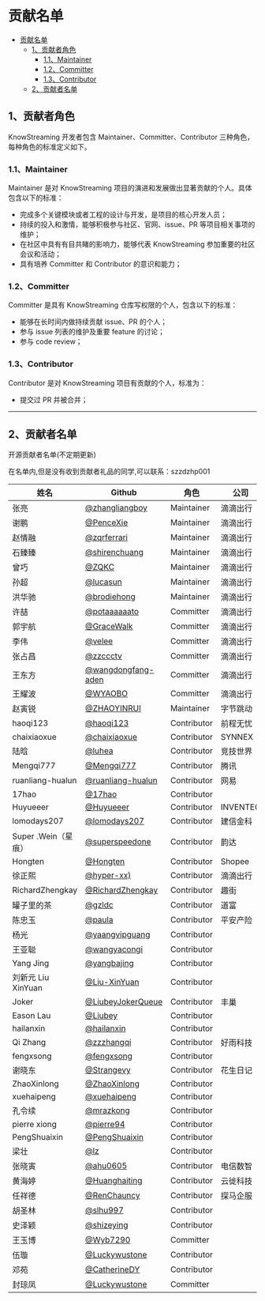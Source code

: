 # 贡献名单

- [贡献名单](#贡献名单)
  - [1、贡献者角色](#1贡献者角色)
    - [1.1、Maintainer](#11maintainer)
    - [1.2、Committer](#12committer)
    - [1.3、Contributor](#13contributor)
  - [2、贡献者名单](#2贡献者名单)


## 1、贡献者角色

KnowStreaming 开发者包含 Maintainer、Committer、Contributor 三种角色，每种角色的标准定义如下。

### 1.1、Maintainer

Maintainer 是对 KnowStreaming 项目的演进和发展做出显著贡献的个人。具体包含以下的标准：

- 完成多个关键模块或者工程的设计与开发，是项目的核心开发人员；
- 持续的投入和激情，能够积极参与社区、官网、issue、PR 等项目相关事项的维护；
- 在社区中具有有目共睹的影响力，能够代表 KnowStreaming 参加重要的社区会议和活动；
- 具有培养 Committer 和 Contributor 的意识和能力；

### 1.2、Committer

Committer 是具有 KnowStreaming 仓库写权限的个人，包含以下的标准：

- 能够在长时间内做持续贡献 issue、PR 的个人；
- 参与 issue 列表的维护及重要 feature 的讨论；
- 参与 code review；

### 1.3、Contributor

Contributor 是对 KnowStreaming 项目有贡献的个人，标准为：

- 提交过 PR 并被合并；

---

## 2、贡献者名单

开源贡献者名单(不定期更新)

在名单内,但是没有收到贡献者礼品的同学,可以联系：szzdzhp001

| 姓名                | Github                                                     | 角色        | 公司     |
| ------------------- | ---------------------------------------------------------- | ----------- | -------- |
| 张亮                | [@zhangliangboy](https://github.com/zhangliangboy)         | Maintainer  | 滴滴出行 |
| 谢鹏                | [@PenceXie](https://github.com/PenceXie)                   | Maintainer  | 滴滴出行 |
| 赵情融              | [@zqrferrari](https://github.com/zqrferrari)               | Maintainer  | 滴滴出行 |
| 石臻臻              | [@shirenchuang](https://github.com/shirenchuang)           | Maintainer  | 滴滴出行 |
| 曾巧                | [@ZQKC](https://github.com/ZQKC)                           | Maintainer  | 滴滴出行 |
| 孙超                | [@lucasun](https://github.com/lucasun)                     | Maintainer  | 滴滴出行 |
| 洪华驰              | [@brodiehong](https://github.com/brodiehong)               | Maintainer  | 滴滴出行 |
| 许喆                | [@potaaaaaato](https://github.com/potaaaaaato)             | Committer   | 滴滴出行 |
| 郭宇航              | [@GraceWalk](https://github.com/GraceWalk)                 | Committer   | 滴滴出行 |
| 李伟                | [@velee](https://github.com/velee)                         | Committer   | 滴滴出行 |
| 张占昌              | [@zzccctv](https://github.com/zzccctv)                     | Committer   | 滴滴出行 |
| 王东方              | [@wangdongfang-aden](https://github.com/wangdongfang-aden) | Committer   | 滴滴出行 |
| 王耀波              | [@WYAOBO](https://github.com/WYAOBO)                       | Committer   | 滴滴出行 |
| 赵寅锐              | [@ZHAOYINRUI](https://github.com/ZHAOYINRUI)               | Maintainer  | 字节跳动 |
| haoqi123            | [@haoqi123](https://github.com/haoqi123)                   | Contributor | 前程无忧 |
| chaixiaoxue         | [@chaixiaoxue](https://github.com/chaixiaoxue)             | Contributor | SYNNEX   |
| 陆晗                | [@luhea](https://github.com/luhea)                         | Contributor | 竞技世界 |
| Mengqi777           | [@Mengqi777](https://github.com/Mengqi777)                 | Contributor | 腾讯     |
| ruanliang-hualun    | [@ruanliang-hualun](https://github.com/ruanliang-hualun)   | Contributor | 网易     |
| 17hao               | [@17hao](https://github.com/17hao)                         | Contributor |          |
| Huyueeer            | [@Huyueeer](https://github.com/Huyueeer)                   | Contributor | INVENTEC |
| lomodays207         | [@lomodays207](https://github.com/lomodays207)             | Contributor | 建信金科 |
| Super .Wein（星痕） | [@superspeedone](https://github.com/superspeedone)         | Contributor | 韵达     |
| Hongten             | [@Hongten](https://github.com/Hongten)                     | Contributor | Shopee   |
| 徐正熙              | [@hyper-xx)](https://github.com/hyper-xx)                  | Contributor | 滴滴出行 |
| RichardZhengkay     | [@RichardZhengkay](https://github.com/RichardZhengkay)     | Contributor | 趣街     |
| 罐子里的茶          | [@gzldc](https://github.com/gzldc)                         | Contributor | 道富     |
| 陈忠玉              | [@paula](https://github.com/chenzhongyu11)                 | Contributor | 平安产险 |
| 杨光                | [@yaangvipguang](https://github.com/yangvipguang)          | Contributor |
| 王亚聪              | [@wangyacongi](https://github.com/wangyacongi)             | Contributor |
| Yang Jing           | [@yangbajing](https://github.com/yangbajing)               | Contributor |          |
| 刘新元 Liu XinYuan  | [@Liu-XinYuan](https://github.com/Liu-XinYuan)             | Contributor |          |
| Joker               | [@LiubeyJokerQueue](https://github.com/JokerQueue)         | Contributor | 丰巢     |
| Eason Lau           | [@Liubey](https://github.com/Liubey)                       | Contributor |          |
| hailanxin           | [@hailanxin](https://github.com/hailanxin)                 | Contributor |          |
| Qi Zhang            | [@zzzhangqi](https://github.com/zzzhangqi)                 | Contributor | 好雨科技 |
| fengxsong           | [@fengxsong](https://github.com/fengxsong)                 | Contributor |          |
| 谢晓东              | [@Strangevy](https://github.com/Strangevy)                 | Contributor | 花生日记 |
| ZhaoXinlong         | [@ZhaoXinlong](https://github.com/ZhaoXinlong)             | Contributor |          |
| xuehaipeng          | [@xuehaipeng](https://github.com/xuehaipeng)               | Contributor |          |
| 孔令续              | [@mrazkong](https://github.com/mrazkong)                   | Contributor |          |
| pierre xiong        | [@pierre94](https://github.com/pierre94)                   | Contributor |          |
| PengShuaixin        | [@PengShuaixin](https://github.com/PengShuaixin)           | Contributor |          |
| 梁壮                | [@lz](https://github.com/silent-night-no-trace)            | Contributor |          |
| 张晓寅              | [@ahu0605](https://github.com/ahu0605)                     | Contributor | 电信数智 |
| 黄海婷              | [@Huanghaiting](https://github.com/Huanghaiting)           | Contributor | 云徙科技 |
| 任祥德              | [@RenChauncy](https://github.com/RenChauncy)               | Contributor | 探马企服 |
| 胡圣林              | [@slhu997](https://github.com/slhu997)               | Contributor |  | 
| 史泽颖              | [@shizeying](https://github.com/shizeying)               | Contributor |  |
| 王玉博              | [@Wyb7290](https://github.com/Wyb7290)               | Committer | |
| 伍璇                | [@Luckywustone](https://github.com/Luckywustone)          | Contributor ||
| 邓苑                | [@CatherineDY](https://github.com/CatherineDY)          | Contributor ||
| 封琼凤               | [@Luckywustone](https://github.com/fengqiongfeng)          | Committer ||
